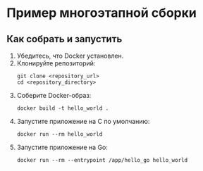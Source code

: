 # Пример многоэтапной сборки

## Как собрать и запустить

1. Убедитесь, что Docker установлен.
2. Клонируйте репозиторий:
    ```
    git clone <repository_url>
    cd <repository_directory>
    ```
3. Соберите Docker-образ:
    ```
    docker build -t hello_world .
    ```
4. Запустите приложение на C по умолчанию:
    ```
    docker run --rm hello_world
    ```
5. Запустите приложение на Go:
    ```
    docker run --rm --entrypoint /app/hello_go hello_world
    ```
